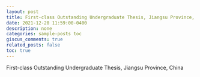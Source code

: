 ```yaml
---
layout: post
title: First-class Outstanding Undergraduate Thesis, Jiangsu Province, China
date: 2021-12-20 11:59:00-0400
description: none
categories: sample-posts toc
giscus_comments: true
related_posts: false
toc: true
---
```


First-class Outstanding Undergraduate Thesis, Jiangsu Province, China

